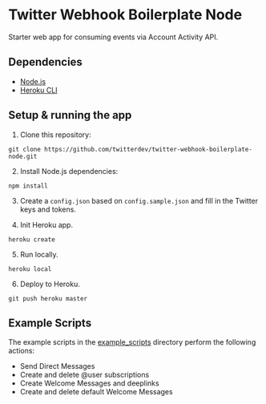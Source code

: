 # Twitter Webhook Boilerplate Node

Starter web app for consuming events via Account Activity API.

## Dependencies

* [Node.js](https://nodejs.org)
* [Heroku CLI](https://devcenter.heroku.com/articles/heroku-cli)


## Setup & running the app

1. Clone this repository:
```
git clone https://github.com/twitterdev/twitter-webhook-boilerplate-node.git
```

2. Install Node.js dependencies:
```
npm install
```

3. Create a `config.json` based on `config.sample.json` and fill in the Twitter keys and tokens.

4. Init Heroku app.
```
heroku create
``` 

5. Run locally.
```
heroku local
```

6. Deploy to Heroku.
```
git push heroku master
```

## Example Scripts

The example scripts in the [example_scripts](/example_scripts) directory perform the following actions:

* Send Direct Messages
* Create and delete @user subscriptions
* Create Welcome Messages and deeplinks
* Create and delete default Welcome Messages
